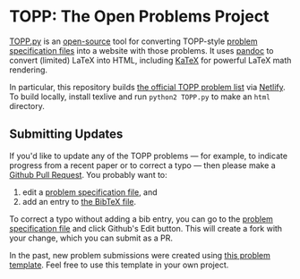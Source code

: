 # TOPP: The Open Problems Project

[TOPP.py](TOPP.py) is an [open-source](LICENSE) tool for converting TOPP-style
[problem specification files](Problems) into a website with those problems.
It uses [pandoc](https://pandoc.org/) to convert (limited) LaTeX into HTML,
including [KaTeX](https://katex.org/) for powerful LaTeX math rendering.

In particular, this repository builds
[the official TOPP problem list](https://topp.openproblem.net/)
via [Netlify](https://www.netlify.com/).
To build locally, install texlive and run `python2 TOPP.py`
to make an `html` directory.

## Submitting Updates

If you'd like to update any of the TOPP problems &mdash; for example,
to indicate progress from a recent paper or to correct a typo &mdash;
then please make a
[Github Pull Request](https://opensource.com/article/19/7/create-pull-request-github).
You probably want to:
1. edit a [problem specification file](Problems), and
2. add an entry to [the BibTeX file](topp.bib).

To correct a typo without adding a bib entry, you can go to the
[problem specification file](Problems) and click Github's Edit button.
This will create a fork with your change, which you can submit as a PR.

In the past, new problem submissions were created using
[this problem template](Problems/problem.template).
Feel free to use this template in your own project.

